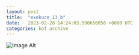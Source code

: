 ```yaml
---
layout:	post
title:	"exekuce_13_b"
date:	2023-02-28 14:24:03.590656056 +0000 UTC
categories:	kof archive
---
```


![Image Alt](https://k0f.github.io/assets/exekuce_13_b.png)